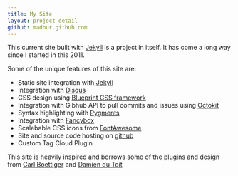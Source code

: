 ```yaml
---
title: My Site
layout: project-detail
github: madhur.github.com 
---
```


This current site built with [Jekyll](http://jekyllrb.com) is a project in itself. It has come a long way since I started in this 2011.

Some of the unique features of this site are:


* Static site integration with [Jekyll](http://jekyllrb.com)
* Integration with [Disqus](http://disqus.com/)
* CSS design using [Blueprint CSS framework](http://www.blueprintcss.org/)
* Integration with Gibhub API to pull commits and issues using [Octokit](https://github.com/octokit/octokit.rb)
* Syntax highlighting with [Pygments](http://pygments.org/)
* Integration with [Fancybox](http://fancyapps.com/fancybox/)
* Scalebable CSS icons from [FontAwesome](http://fortawesome.github.com/Font-Awesome)
* Site and source code hosting on [github](http://github.com)
* Custom Tag Cloud Plugin




This site is heavily inspired and borrows some of the plugins and design from [Carl Boettiger](http://carlboettiger.info/index.html)
and [Damien du Toit](http://coda.co.za/)